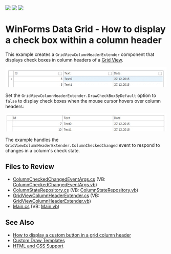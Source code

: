 <!-- default badges list -->
![](https://img.shields.io/endpoint?url=https://codecentral.devexpress.com/api/v1/VersionRange/128624491/17.2.3%2B)
[![](https://img.shields.io/badge/Open_in_DevExpress_Support_Center-FF7200?style=flat-square&logo=DevExpress&logoColor=white)](https://supportcenter.devexpress.com/ticket/details/T325446)
[![](https://img.shields.io/badge/📖_How_to_use_DevExpress_Examples-e9f6fc?style=flat-square)](https://docs.devexpress.com/GeneralInformation/403183)
<!-- default badges end -->

# WinForms Data Grid - How to display a check box within a column header

This example creates a `GridViewColumnHeaderExtender` component that displays check boxes in column headers of a [Grid View](https://docs.devexpress.com/WindowsForms/DevExpress.XtraGrid.Views.Grid.GridView).

<img src="https://raw.githubusercontent.com/DevExpress-Examples/gridcontrol-how-to-add-a-check-box-to-a-column-header-t325446/17.2.3+/media/af2b4a40-acaf-11e5-80bf-00155d62480c.png">

Set the `GridViewColumnHeaderExtender.DrawCheckBoxByDefault` option to `false` to display check boxes when the mouse cursor hovers over column headers:

<img src="https://raw.githubusercontent.com/DevExpress-Examples/gridcontrol-how-to-add-a-check-box-to-a-column-header-t325446/17.2.3+/media/5556cf9f-acb4-11e5-80bf-00155d62480c.png">

The example handles the `GridViewColumnHeaderExtender.ColumnCheckedChanged` event to respond to changes in a column's check state.

<!-- default file list -->
## Files to Review

* [ColumnCheckedChangedEventArgs.cs](./CS/ColumnCheckedChangedEventArgs.cs) (VB: [ColumnCheckedChangedEventArgs.vb](./VB/ColumnCheckedChangedEventArgs.vb))
* [ColumnStateRepository.cs](./CS/ColumnStateRepository.cs) (VB: [ColumnStateRepository.vb](./VB/ColumnStateRepository.vb))
* [GridViewColumnHeaderExtender.cs](./CS/GridViewColumnHeaderExtender.cs) (VB: [GridViewColumnHeaderExtender.vb](./VB/GridViewColumnHeaderExtender.vb))
* [Main.cs](./CS/Main.cs) (VB: [Main.vb](./VB/Main.vb))
<!-- default file list end -->

## See Also
- [How to display a custom button in a grid column header](https://www.devexpress.com/Support/Center/p/E2793)
- [Custom Draw Templates](https://docs.devexpress.com/WindowsForms/404153/common-features/html-css-based-desktop-ui/custom-draw-with-html-templates)
- [HTML and CSS Support](https://docs.devexpress.com/WindowsForms/403397/common-features/html-css-based-desktop-ui)

